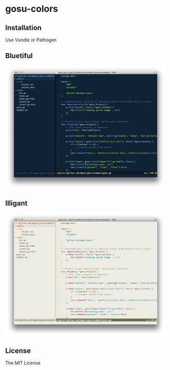 # gosu-colors

## Installation

Use Vundle or Pathogen

## Bluetiful

![bluetiful colorscheme](bluetiful.png)

## Illigant

![illigant colorscheme](illigant.png)


## License

The MIT License



